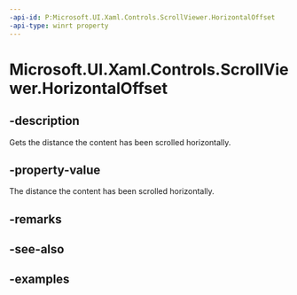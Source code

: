 ```yaml
---
-api-id: P:Microsoft.UI.Xaml.Controls.ScrollViewer.HorizontalOffset
-api-type: winrt property
---
```


# Microsoft.UI.Xaml.Controls.ScrollViewer.HorizontalOffset

<!--
public double HorizontalOffset { get; }
-->

## -description

Gets the distance the content has been scrolled horizontally.

## -property-value

The distance the content has been scrolled horizontally.

## -remarks

## -see-also

## -examples

